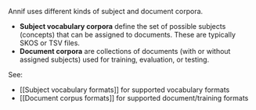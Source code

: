 Annif uses different kinds of subject and document corpora.

- **Subject vocabulary corpora** define the set of possible subjects (concepts) that can be assigned to documents. These are typically SKOS or TSV files.
- **Document corpora** are collections of documents (with or without assigned subjects) used for training, evaluation, or testing.

See:
* [[Subject vocabulary formats]] for supported vocabulary formats
* [[Document corpus formats]] for supported document/training formats

